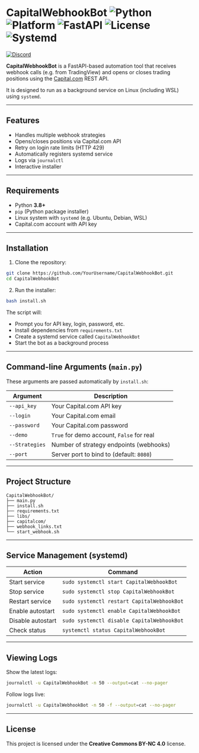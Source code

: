 
# CapitalWebhookBot ![Python](https://img.shields.io/badge/Python-3.8+-blue.svg) ![Platform](https://img.shields.io/badge/Platform-Linux%20%7C%20WSL-lightgrey) ![FastAPI](https://img.shields.io/badge/FastAPI-⚡-green) ![License](https://img.shields.io/badge/License-CC--BY--NC%204.0-blue) ![Systemd](https://img.shields.io/badge/systemd-enabled-brightgreen)
[![Discord](https://img.shields.io/badge/Join_us_on-Discord-5865F2?logo=discord&logoColor=white&style=for-the-badge)](https://discord.gg/BARYa55KS8)


**CapitalWebhookBot** is a FastAPI-based automation tool that receives webhook calls (e.g. from TradingView) and opens or closes trading positions using the [Capital.com](https://capital.com) REST API.

It is designed to run as a background service on Linux (including WSL) using `systemd`.

---

##  Features

- Handles multiple webhook strategies
- Opens/closes positions via Capital.com API
- Retry on login rate limits (HTTP 429)
- Automatically registers systemd service
- Logs via `journalctl`
- Interactive installer

---

##  Requirements

- Python **3.8+**
- `pip` (Python package installer)
- Linux system with `systemd` (e.g. Ubuntu, Debian, WSL)
- Capital.com account with API key

---

##  Installation

1. Clone the repository:

```bash
git clone https://github.com/YourUsername/CapitalWebhookBot.git
cd CapitalWebhookBot
```

2. Run the installer:

```bash
bash install.sh
```

The script will:

- Prompt you for API key, login, password, etc.
- Install dependencies from `requirements.txt`
- Create a systemd service called `CapitalWebhookBot`
- Start the bot as a background process

---

##  Command-line Arguments (`main.py`)

These arguments are passed automatically by `install.sh`:

| Argument       | Description                                      |
|----------------|--------------------------------------------------|
| `--api_key`     | Your Capital.com API key                        |
| `--login`       | Your Capital.com email                          |
| `--password`    | Your Capital.com password                       |
| `--demo`        | `True` for demo account, `False` for real       |
| `--Strategies`  | Number of strategy endpoints (webhooks)         |
| `--port`        | Server port to bind to (default: `8080`)        |

---

##  Project Structure

```
CapitalWebhookBot/
├── main.py
├── install.sh
├── requirements.txt
├── libs/
├── capitalcom/
├── webhook_links.txt
└── start_webhook.sh
```

---

##  Service Management (systemd)

| Action           | Command                                      |
|------------------|----------------------------------------------|
| Start service    | `sudo systemctl start CapitalWebhookBot`     |
| Stop service     | `sudo systemctl stop CapitalWebhookBot`      |
| Restart service  | `sudo systemctl restart CapitalWebhookBot`   |
| Enable autostart | `sudo systemctl enable CapitalWebhookBot`    |
| Disable autostart| `sudo systemctl disable CapitalWebhookBot`   |
| Check status     | `systemctl status CapitalWebhookBot`         |

---

##  Viewing Logs

Show the latest logs:

```bash
journalctl -u CapitalWebhookBot -n 50 --output=cat --no-pager
```

Follow logs live:

```bash
journalctl -u CapitalWebhookBot -n 50 -f --output=cat --no-pager
```

---

## License

This project is licensed under the **Creative Commons BY-NC 4.0** license.
